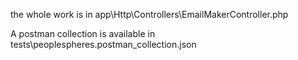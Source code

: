 the whole work is in
app\Http\Controllers\EmailMakerController.php

A postman collection is available in
 tests\peoplespheres.postman_collection.json
